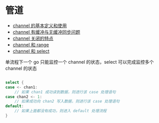 # 管道

- [channel 的基本定义和使用](./channel.go)
- [channel 有缓冲与无缓冲同步问题](./channel1.go)
- [channel 关闭的特点](./channel2.go)
- [channel 和 range](./channel_and_range.go)
- [channel 和 select](./channel_and_select.go)

单流程下一个 go 只能监控一个 channel 的状态，select 可以完成监控多个 channel 的状态

```go

select {
case <- chan1:
	// 如果 chan1 成功读到数据，则进行该 case 处理语句
case chan2 <- 1:
	// 如果成功向 chan2 写入数据，则进行该 case 处理语句
default:
	// 如果上面都没有成功，则进入 default 处理流程
}

```